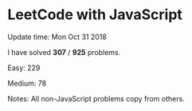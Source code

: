 # LeetCode with JavaScript

Update time: Mon Oct 31 2018

I have solved **307** / **925** problems.

Easy: 229

Medium: 78

Notes: All non-JavaScript problems copy from others.